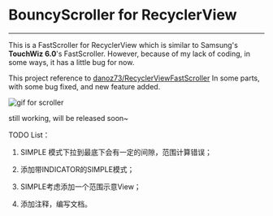 # BouncyScroller for RecyclerView


----------


This is a FastScroller for RecyclerView which is similar to Samsung's **TouchWiz 6.0**'s FastScroller. However, because of my lack of coding, in some ways, it has a little bug for now.

This project reference to [danoz73/RecyclerViewFastScroller][1] In some parts, with some bug fixed, and new feature added.

![gif for scroller][2]

still working, will be released soon~

TODO List：

1. SIMPLE 模式下拉到最底下会有一定的间隙，范围计算错误；

2. 添加带INDICATOR的SIMPLE模式；

3. SIMPLE考虑添加一个范围示意View；

4. 添加注释，编写文档。

  [1]: https://github.com/danoz73/RecyclerViewFastScroller
  [2]: https://github.com/microstudent/microstudent.github.io/raw/master/b.gif
